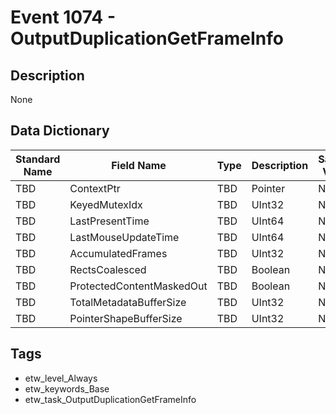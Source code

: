 # Event 1074 - OutputDuplicationGetFrameInfo

## Description
None

## Data Dictionary
|Standard Name|Field Name|Type|Description|Sample Value|
|---|---|---|---|---|
|TBD|ContextPtr|TBD|Pointer|None|None|
|TBD|KeyedMutexIdx|TBD|UInt32|None|None|
|TBD|LastPresentTime|TBD|UInt64|None|None|
|TBD|LastMouseUpdateTime|TBD|UInt64|None|None|
|TBD|AccumulatedFrames|TBD|UInt32|None|None|
|TBD|RectsCoalesced|TBD|Boolean|None|None|
|TBD|ProtectedContentMaskedOut|TBD|Boolean|None|None|
|TBD|TotalMetadataBufferSize|TBD|UInt32|None|None|
|TBD|PointerShapeBufferSize|TBD|UInt32|None|None|

## Tags
* etw_level_Always
* etw_keywords_Base
* etw_task_OutputDuplicationGetFrameInfo